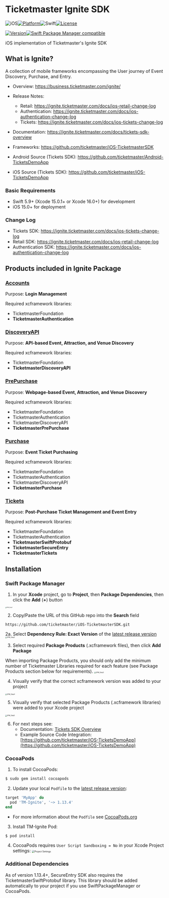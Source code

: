# Ticketmaster Ignite SDK

![iOS](https://img.shields.io/badge/iOS-15-green.svg?style=flat)[![Platform](https://img.shields.io/cocoapods/p/TM-Ignite.svg?style=flat)](https://cocoapods.org/pods/TM-Ignite)![Swift](https://img.shields.io/badge/Swift-5.9-orange.svg?style=flat)[![License](https://img.shields.io/cocoapods/l/TM-Ignite.svg?style=flat)](https://cocoapods.org/pods/TM-Ignite)

[![Version](https://img.shields.io/cocoapods/v/TM-Ignite.svg?style=flat)](https://cocoapods.org/pods/TM-Ignite)[![Swift Package Manager compatible](https://img.shields.io/badge/SwiftPM-compatible-brightgreen.svg)](https://swift.org/package-manager/)

iOS implementation of Ticketmaster's Ignite SDK

## What is Ignite?

A collection of mobile frameworks encompassing the User journey of Event Discovery, Purchase, and Entry.

* Overview: https://business.ticketmaster.com/ignite/
* Release Notes: 
  * Retail: https://ignite.ticketmaster.com/docs/ios-retail-change-log
  * Authentication: https://ignite.ticketmaster.com/docs/ios-authentication-change-log
  * Tickets: https://ignite.ticketmaster.com/docs/ios-tickets-change-log

* Documentation: https://ignite.ticketmaster.com/docs/tickets-sdk-overview
* Frameworks: https://github.com/ticketmaster/iOS-TicketmasterSDK
* Android Source (Tickets SDK): https://github.com/ticketmaster/Android-TicketsDemoApp
* iOS Source (Tickets SDK): https://github.com/ticketmaster/iOS-TicketsDemoApp

### Basic Requirements

* Swift 5.9+ (Xcode 15.0.1+ or Xcode 16.0+) for development
* iOS 15.0+ for deployment

### Change Log

* Tickets SDK: https://ignite.ticketmaster.com/docs/ios-tickets-change-log
* Retail SDK: https://ignite.ticketmaster.com/docs/ios-retail-change-log
* Authentication SDK: https://ignite.ticketmaster.com/docs/ios-authentication-change-log

## Products included in Ignite Package

### [Accounts](https://ignite.ticketmaster.com/docs/accounts-sdk-overview)

Purpose: **Login Management**

Required xcframework libraries:

* TicketmasterFoundation 
* **TicketmasterAuthentication**

### [DiscoveryAPI](https://ignite.ticketmaster.com/docs/discovery-overview)
Purpose: **API-based Event, Attraction, and Venue Discovery**

Required xcframework libraries:

* TicketmasterFoundation 
* **TicketmasterDiscoveryAPI**

### [PrePurchase](https://ignite.ticketmaster.com/docs/pre-purchase-overview)
Purpose: **Webpage-based Event, Attraction, and Venue Discovery**

Required xcframework libraries:

* TicketmasterFoundation 
* TicketmasterAuthentication
* TicketmasterDiscoveryAPI
* **TicketmasterPrePurchase**

### [Purchase](https://ignite.ticketmaster.com/docs/purchase-overview)
Purpose: **Event Ticket Purchasing**

Required xcframework libraries:

* TicketmasterFoundation 
* TicketmasterAuthentication
* TicketmasterDiscoveryAPI
* **TicketmasterPurchase**

### [Tickets](https://ignite.ticketmaster.com/docs/tickets-sdk-overview)

Purpose: **Post-Purchase Ticket Management and Event Entry**

Required xcframework libraries:

* TicketmasterFoundation 
* TicketmasterAuthentication
* **TicketmasterSwiftProtobuf**
* **TicketmasterSecureEntry**
* **TicketmasterTickets**

## Installation

### Swift Package Manager

1. In your **Xcode** project, go to **Project**, then **Package Dependencies**, then click the **Add** (**+**) button
<img src="Screenshots/SPM_Step1.jpg" alt="SPM_Step1" style="zoom: 25%;" />

2. Copy/Paste the URL of this GitHub repo into the **Search** field
```
https://github.com/ticketmaster/iOS-TicketmasterSDK.git
```

2a. Select **Dependency Rule: Exact Version** of the [latest release version](https://github.com/ticketmaster/iOS-TicketmasterSDK/releases)
<img src="Screenshots/SPM_Step2.jpg" alt="SPM_Step2" style="zoom: 33%;" />

3. Select required **Package Products** (.xcframework files), then click **Add Package**

When importing Package Products, you should only add the minimum number of Ticketmaster Libraries required for each feature (see Package Products section below for requirements).
<img src="Screenshots/SPM_Step3.jpg" alt="SPM_Step3" style="zoom: 33%;" />

4. Visually verify that the correct xcframework version was added to your project
<img src="Screenshots/SPM_Step4.jpg" alt="SPM_Step4" style="zoom: 33%;" />

5. Visually verify that selected Package Products (.xcframework libraries) were added to your Xcode project
<img src="Screenshots/SPM_Step5.jpg" alt="SPM_Step5" style="zoom: 33%;" />

6. For next steps see:
   * Documentation: [Tickets SDK Overview](https://ignite.ticketmaster.com/docs/tickets-sdk-overview)
   * Example Source Code Integration: [https://github.com/ticketmaster/iOS-TicketsDemoApp](https://github.com/ticketmaster/iOS-TicketsDemoApp)

### CocoaPods
1. To install CocoaPods:
```ruby
$ sudo gem install cocoapods
````

2. Update your local `Podfile` to the [latest release version](https://github.com/ticketmaster/iOS-TicketmasterSDK/releases):

```ruby
target 'MyApp' do
  pod 'TM-Ignite', '~> 1.13.4'
end
```
   * For more information about the `Podfile` see [CocoaPods.org](https://cocoapods.org/)

3. Install TM-Ignite Pod:
```ruby
$ pod install
```

4. CocoaPods requires `User Script Sandboxing = No` in your Xcode Project settings:
   <img src="Screenshots/CocoaPodsProjectSettings.jpg" alt="Project Settings" style="zoom: 50%;" />

### Additional Dependencies

As of version 1.13.4+, SecureEntry SDK also requires the TicketmasterSwiftProtobuf library. This library should be added automatically to your project if you use SwiftPackageManager or CocoaPods.


